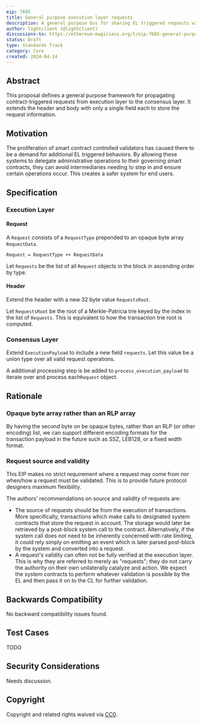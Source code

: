 ```yaml
---
eip: 7685
title: General purpose execution layer requests
description: A general purpose bus for sharing EL triggered requests with the CL
author: lightclient (@lightclient)
discussions-to: https://ethereum-magicians.org/t/eip-7685-general-purpose-execution-layer-requests/19668
status: Draft
type: Standards Track
category: Core
created: 2024-04-14
---
```


## Abstract

This proposal defines a general purpose framework for propagating contract-triggered requests from execution layer to the consensus layer. It extends the header and body with only a single field each to store the request information.

## Motivation

The proliferation of smart contract controlled validators has caused there to be a demand for additional EL triggered behaviors. By allowing these systems to delegate administrative operations to their governing smart contracts, they can avoid intermediaries needing to step in and ensure certain operations occur. This creates a safer system for end users.

## Specification

### Execution Layer

#### Request

A `Request` consists of a `RequestType` prepended to an opaque byte array `RequestData`.

```
Request = RequestType ++ RequestData
```

Let `Requests` be the list of all `Request` objects in the block in ascending order by type.

#### Header

Extend the header with a new 32 byte value `RequestsRoot`.

Let `RequestsRoot` be the root of a Merkle-Patricia trie keyed by the index in the list of `Requests`. This is equivalent to how the transaction trie root is computed.

### Consensus Layer

Extend `ExecutionPayload` to include a new field `requests`. Let this value be a union type over all valid request operations.

A additional processing step is be added to `process_execution_payload` to iterate over and process each`Request` object.

## Rationale

### Opaque byte array rather than an RLP array

By having the second byte on be opaque bytes, rather than an RLP (or other encoding) list, we can support different encoding formats for the transaction payload in the future such as SSZ, LEB128, or a fixed width format.

### Request source and validity

This EIP makes no strict requirement where a request may come from nor when/how a request must be validated. This is to provide future protocol designers maximum flexibility.

The authors' recommendations on source and validity of requests are:

* The source of requests should be from the execution of transactions. More specifically, transactions which make calls to designated system contracts that store the request in account. The storage would later be retrieved by a post-block system call to the contract. Alternatively, if the system call does not need to be inherently concerned with rate limiting, it could rely simply on emitting an event which is later parsed post-block by the system and converted into a request.
* A request's validity can often not be fully verified at the execution layer. This is why they are referred to merely as "requests"; they do not carry the authority on their own unilaterally catalyze and action. We expect the system contracts to perform whatever validation is possible by the EL and then pass it on to the CL for further validation.

## Backwards Compatibility

No backward compatibility issues found.

## Test Cases

TODO

## Security Considerations

Needs discussion.

## Copyright

Copyright and related rights waived via [CC0](../LICENSE.md).

